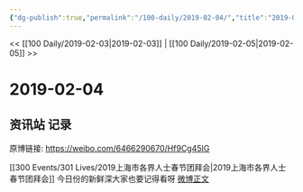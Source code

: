 ```yaml
---
{"dg-publish":true,"permalink":"/100-daily/2019-02-04/","title":"2019-02-04"}
---
```



<< [[100 Daily/2019-02-03\|2019-02-03]] | [[100 Daily/2019-02-05\|2019-02-05]] >>

# 2019-02-04

## 资讯站 记录

原博链接: https://weibo.com/6466290670/Hf9Cg45IG

[[300 Events/301 Lives/2019上海市各界人士春节团拜会\|2019上海市各界人士春节团拜会]]
今日份的新鲜深大家也要记得看呀
[微博正文](https://weibo.com/detail/4336086937599471)
